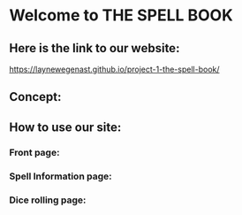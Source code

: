 # Welcome to THE SPELL BOOK
## Here is the link to our website:
https://laynewegenast.github.io/project-1-the-spell-book/

## Concept:

## How to use our site:
### Front page:

### Spell Information page:

### Dice rolling page:

